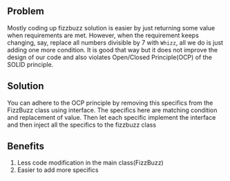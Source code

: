 ## Problem

Mostly coding up fizzbuzz solution is easier by just returning some value when requirements are met. However, when the requirement keeps changing, say, replace all numbers divisible by 7 with `Whizz`, all we do is just adding one more condition. It is good that way but it does not improve the design of our code and also violates Open/Closed Principle(OCP) of the SOLID principle.

## Solution

You can adhere to the OCP principle by removing this specifics from the FizzBuzz class using interface. The specifics here are matching condition and replacement of value. Then let each specific implement the interface and then inject all the specifics to the fizzbuzz class

## Benefits

1. Less code modification in the main class(FizzBuzz)
2. Easier to add more specifics

